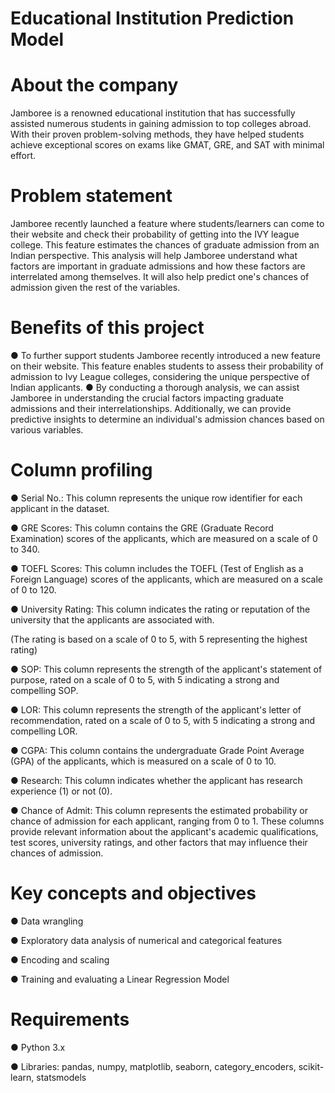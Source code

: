 # Educational Institution Prediction Model
# About the company
Jamboree is a renowned educational institution that has successfully assisted numerous students in gaining admission to top colleges abroad. With their proven problem-solving methods, they have helped students achieve exceptional scores on exams like GMAT, GRE, and SAT with minimal effort.

# Problem statement
Jamboree recently launched a feature where students/learners can come to their website and check their probability of getting into the IVY league college. This feature estimates the chances of graduate admission from an Indian perspective. This analysis will help Jamboree understand what factors are important in graduate admissions and how these factors are interrelated among themselves. It will also help predict one's chances of admission given the rest of the variables.

# Benefits of this project
● To further support students Jamboree recently introduced a new feature on their website. This feature enables students to assess their probability of admission to Ivy League colleges, considering the unique perspective of Indian applicants.
● By conducting a thorough analysis, we can assist Jamboree in understanding the crucial factors impacting graduate admissions and their interrelationships. Additionally, we can provide predictive insights to determine an individual's admission chances based on various variables.

# Column profiling
● Serial No.: This column represents the unique row identifier for each applicant in the dataset.

● GRE Scores: This column contains the GRE (Graduate Record Examination) scores of the applicants, which are measured on a scale of 0 to 340.

● TOEFL Scores: This column includes the TOEFL (Test of English as a Foreign Language) scores of the applicants, which are measured on a scale of 0 to 120.

● University Rating: This column indicates the rating or reputation of the university that the applicants are associated with.

(The rating is based on a scale of 0 to 5, with 5 representing the highest rating)

● SOP: This column represents the strength of the applicant's statement of purpose, rated on a scale of 0 to 5, with 5 indicating a strong and compelling SOP.

● LOR: This column represents the strength of the applicant's letter of recommendation, rated on a scale of 0 to 5, with 5 indicating a strong and compelling LOR.

● CGPA: This column contains the undergraduate Grade Point Average (GPA) of the applicants, which is measured on a scale of 0 to 10.

● Research: This column indicates whether the applicant has research experience (1) or not (0).

● Chance of Admit: This column represents the estimated probability or chance of admission for each applicant, ranging from 0 to 1. These columns provide relevant information about the applicant's academic qualifications, test scores, university ratings, and other factors that may influence their chances of admission.

# Key concepts and objectives
● Data wrangling

● Exploratory data analysis of numerical and categorical features

● Encoding and scaling

● Training and evaluating a Linear Regression Model

# Requirements
● Python 3.x

● Libraries: pandas, numpy, matplotlib, seaborn, category_encoders, scikit-learn, statsmodels

